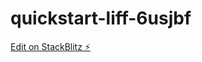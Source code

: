# quickstart-liff-6usjbf

[Edit on StackBlitz ⚡️](https://stackblitz.com/edit/quickstart-liff-6usjbf)